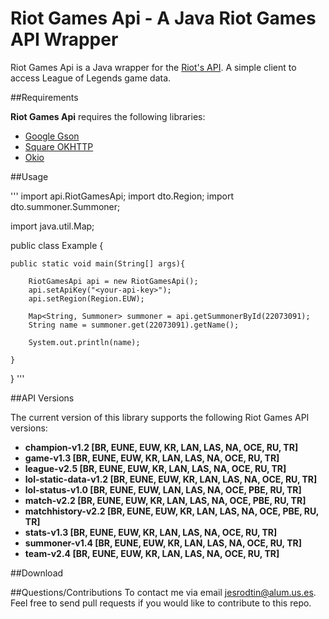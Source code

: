 # Riot Games Api - A Java Riot Games API Wrapper

Riot Games Api is a Java wrapper for the [Riot's API](). A simple client to access League of Legends game data.

##Requirements

**Riot Games Api** requires the following libraries:
- [Google Gson](https://code.google.com/p/google-gson/)
- [Square OKHTTP]()
- [Okio]()

##Usage

'''
import api.RiotGamesApi;
import dto.Region;
import dto.summoner.Summoner;

import java.util.Map;

public class Example {

    public static void main(String[] args){

        RiotGamesApi api = new RiotGamesApi();
        api.setApiKey("<your-api-key>");
        api.setRegion(Region.EUW);

        Map<String, Summoner> summoner = api.getSummonerById(22073091);
        String name = summoner.get(22073091).getName();

        System.out.println(name);

    }

}
'''

##API Versions

The current version of this library supports the following Riot Games API versions:
- **champion-v1.2 [BR, EUNE, EUW, KR, LAN, LAS, NA, OCE, RU, TR]**
- **game-v1.3 [BR, EUNE, EUW, KR, LAN, LAS, NA, OCE, RU, TR]**
- **league-v2.5 [BR, EUNE, EUW, KR, LAN, LAS, NA, OCE, RU, TR]**
- **lol-static-data-v1.2 [BR, EUNE, EUW, KR, LAN, LAS, NA, OCE, RU, TR]**
- **lol-status-v1.0 [BR, EUNE, EUW, LAN, LAS, NA, OCE, PBE, RU, TR]**
- **match-v2.2 [BR, EUNE, EUW, KR, LAN, LAS, NA, OCE, PBE, RU, TR]**
- **matchhistory-v2.2 [BR, EUNE, EUW, KR, LAN, LAS, NA, OCE, PBE, RU, TR]**
- **stats-v1.3 [BR, EUNE, EUW, KR, LAN, LAS, NA, OCE, RU, TR]**
- **summoner-v1.4 [BR, EUNE, EUW, KR, LAN, LAS, NA, OCE, RU, TR]**
- **team-v2.4 [BR, EUNE, EUW, KR, LAN, LAS, NA, OCE, RU, TR]**

##Download


##Questions/Contributions
To contact me via email [jesrodtin@alum.us.es](mailto:jesrodtin@alum.us.es).
Feel free to send pull requests if you would like to contribute to this repo.

